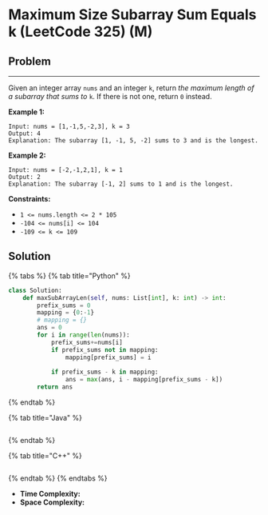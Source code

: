 # Maximum Size Subarray Sum Equals k (LeetCode 325) (M)

## Problem

****

Given an integer array `nums` and an integer `k`, return _the maximum length of a subarray that sums to_ `k`. If there is not one, return `0` instead.

&#x20;

**Example 1:**

```
Input: nums = [1,-1,5,-2,3], k = 3
Output: 4
Explanation: The subarray [1, -1, 5, -2] sums to 3 and is the longest.
```

**Example 2:**

```
Input: nums = [-2,-1,2,1], k = 1
Output: 2
Explanation: The subarray [-1, 2] sums to 1 and is the longest.
```

&#x20;

**Constraints:**

* `1 <= nums.length <= 2 * 105`
* `-104 <= nums[i] <= 104`
* `-109 <= k <= 109`



## Solution&#x20;

{% tabs %}
{% tab title="Python" %}
```python
class Solution:
    def maxSubArrayLen(self, nums: List[int], k: int) -> int:
        prefix_sums = 0
        mapping = {0:-1}
        # mapping = {}
        ans = 0
        for i in range(len(nums)):
            prefix_sums+=nums[i]
            if prefix_sums not in mapping:
                mapping[prefix_sums] = i
            
            if prefix_sums - k in mapping:
                ans = max(ans, i - mapping[prefix_sums - k])
        return ans
```
{% endtab %}

{% tab title="Java" %}
```java
```
{% endtab %}

{% tab title="C++" %}
```cpp
```
{% endtab %}
{% endtabs %}

* **Time Complexity:**
* **Space Complexity:**
